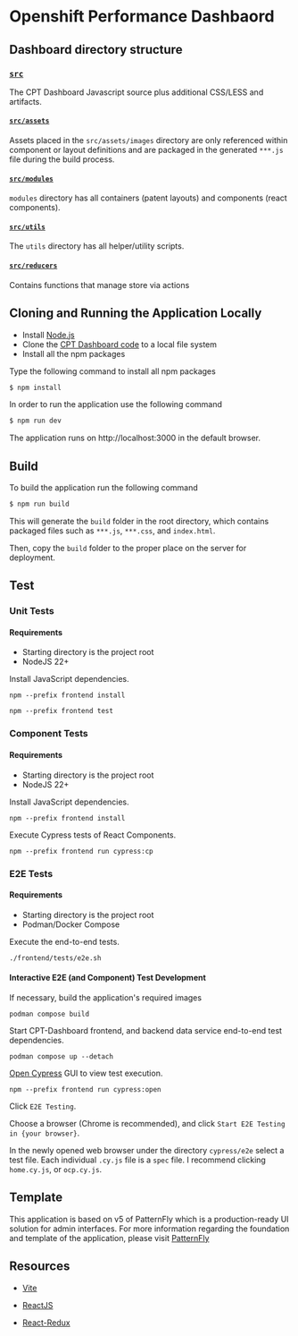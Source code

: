 
# Openshift Performance Dashbaord

## Dashboard directory structure

### [`src`](src/)

The CPT Dashboard Javascript source plus additional CSS/LESS and artifacts.

#### [`src/assets`](src/assets/)

Assets placed in the `src/assets/images` directory are only referenced within component or layout definitions and are packaged in the generated `***.js` file during the build process.

#### [`src/modules`](src/modules/)

`modules` directory has all containers (patent layouts) and components (react components).

#### [`src/utils`](src/utils/)

The `utils` directory has all helper/utility scripts.

#### [`src/reducers`](src/reducers)

Contains functions that manage store via actions

## Cloning and Running the Application Locally

- Install [Node.js](https://nodejs.org)
- Clone the [CPT Dashboard code](https://github.com/cloud-bulldozer/cpt-dashboard) to a local file system
- Install all the npm packages

Type the following command to install all npm packages

```bash
$ npm install
```

In order to run the application use the following command

```bash
$ npm run dev
```

The application runs on http://localhost:3000 in the default browser.

## Build

To build the application run the following command

```bash
$ npm run build
```
This will generate the `build` folder in the root directory, which contains packaged files such as `***.js`, `***.css`, and `index.html`.

Then, copy the `build` folder to the proper place on the server for deployment.

## Test

### Unit Tests

#### Requirements
- Starting directory is the project root
- NodeJS 22+

Install JavaScript dependencies.

```shell
npm --prefix frontend install
```

```shell
npm --prefix frontend test
```


### Component Tests

#### Requirements
- Starting directory is the project root
- NodeJS 22+

Install JavaScript dependencies.

```shell
npm --prefix frontend install
```

Execute Cypress tests of React Components.

```shell
npm --prefix frontend run cypress:cp
```


### E2E Tests

#### Requirements
- Starting directory is the project root
- Podman/Docker Compose

Execute the end-to-end tests.
```shell
./frontend/tests/e2e.sh
```

#### Interactive E2E (and Component) Test Development

If necessary, build the application's required images
```shell
podman compose build
```

Start CPT-Dashboard frontend, and backend data service end-to-end test dependencies.
```shell
podman compose up --detach
```

[Open Cypress](https://docs.cypress.io/app/core-concepts/open-mode) GUI to view test execution.
```shell
npm --prefix frontend run cypress:open
```
Click `E2E Testing`.

Choose a browser (Chrome is recommended), and click `Start E2E Testing in {your browser}`.

In the newly opened web browser under the directory `cypress/e2e` select a test file. Each individual `.cy.js` file is a `spec` file. I recommend clicking `home.cy.js`, or `ocp.cy.js`.


## Template

This application is based on v5 of PatternFly which is a production-ready UI solution for admin interfaces. For more information regarding the foundation and template of the application, please visit [PatternFly](https://www.patternfly.org/get-started/develop)

## Resources

- [Vite](https://vitejs.dev/guide/)

- [ReactJS](https://reactjs.org/)

- [React-Redux](https://github.com/reduxjs/react-redux)
